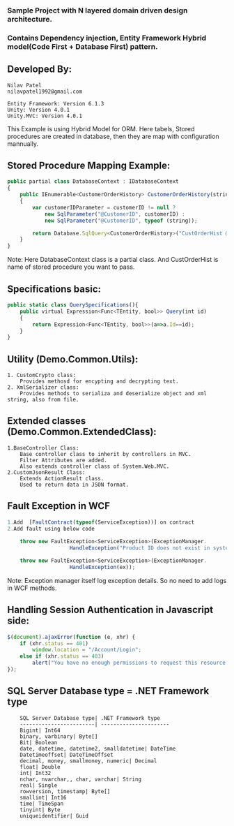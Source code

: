 ### Sample Project with N layered domain driven design architecture.
### Contains Dependency injection, Entity Framework Hybrid model(Code First + Database First) pattern.

## Developed By:
``````
Nilav Patel
nilavpatel1992@gmail.com

Entity Framework: Version 6.1.3
Unity: Version 4.0.1
Unity.MVC: Version 4.0.1
``````
This Example is using Hybrid Model for ORM.
Here tabels, Stored procedures are created in database, then they are map with configuration mannually.

## Stored Procedure Mapping Example:
``````javascript
public partial class DatabaseContext : IDatabaseContext
{
	public IEnumerable<CustomerOrderHistory> CustomerOrderHistory(string customerID)
	{
		var customerIDParameter = customerID != null ?
			new SqlParameter("@CustomerID", customerID) :
			new SqlParameter("@CustomerID", typeof (string));

		return Database.SqlQuery<CustomerOrderHistory>("CustOrderHist @CustomerID", customerIDParameter);
	}
}
``````
Note: Here DatabaseContext class is a partial class. And CustOrderHist is name of stored procedure you want to pass.


## Specifications basic:
``````javascript
public static class QuerySpecifications(){
	public virtual Expression<Func<TEntity, bool>> Query(int id)
	{
		return Expression<Func<TEntity, bool>>(a=>a.Id==id);
	}
}
``````

## Utility (Demo.Common.Utils):
``````
1. CustomCrypto class:
	Provides methosd for encypting and decrypting text.
2. XmlSerializer class:
	Provides methods to serializa and deserialize object and xml string, also from file.
``````

## Extended classes (Demo.Common.ExtendedClass):
``````
1.BaseController Class:
	Base controller class to inherit by controllers in MVC.
	Filter Attributes are added.
	Also extends controller class of System.Web.MVC.
2.CustomJsonResult Class:
	Extends ActionResult class.
	Used to return data in JSON format.
``````

## Fault Exception in WCF
``````javascript
1.Add  [FaultContract(typeof(ServiceException))] on contract
2.Add fault using below code
	
	throw new FaultException<ServiceException>(ExceptionManager.
                    HandleException("Product ID does not exist in system."));

	throw new FaultException<ServiceException>(ExceptionManager.
                    HandleException(ex));
``````
Note: Exception manager itself log exception details. So no need to add logs in WCF methods.


## Handling Session Authentication in Javascript side:
``````javascript
$(document).ajaxError(function (e, xhr) {
	if (xhr.status == 401)
		window.location = "/Account/Login";
	else if (xhr.status == 403)
		alert("You have no enough permissions to request this resource.");
});
``````

## SQL Server Database type				= .NET Framework type 
``````
	SQL Server Database type| .NET Framework type 
	------------------------| ----------------------
	Bigint| Int64 
	binary, varbinary| Byte[] 
	Bit| Boolean 
	date, datetime, datetime2, smalldatetime| DateTime 
	Datetimeoffset| DateTimeOffset 
	decimal, money, smallmoney, numeric| Decimal 
	float| Double 
	int| Int32 
	nchar, nvarchar,, char, varchar| String
	real| Single 
	rowversion, timestamp| Byte[] 
	smallint| Int16 
	time| TimeSpan 
	tinyint| Byte 
	uniqueidentifier| Guid
``````
